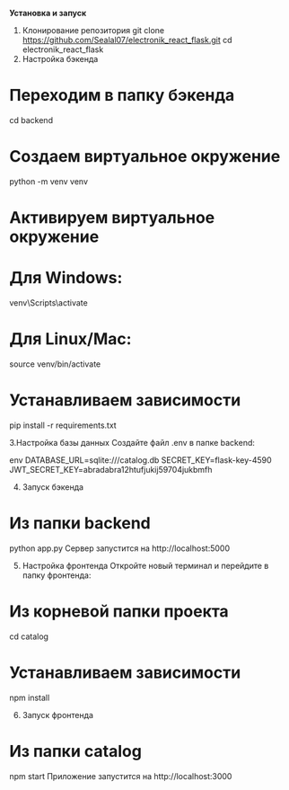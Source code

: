 **Установка и запуск**
1. Клонирование репозитория
git clone https://github.com/Sealal07/electronik_react_flask.git
cd electronik_react_flask
2. Настройка бэкенда 

# Переходим в папку бэкенда
cd backend

# Создаем виртуальное окружение
python -m venv venv

# Активируем виртуальное окружение
# Для Windows:
venv\Scripts\activate
# Для Linux/Mac:
source venv/bin/activate

# Устанавливаем зависимости
pip install -r requirements.txt

3.Настройка базы данных
Создайте файл .env в папке backend:

env
DATABASE_URL=sqlite:///catalog.db
SECRET_KEY=flask-key-4590
JWT_SECRET_KEY=abradabra12htufjukij59704jukbmfh

4. Запуск бэкенда

# Из папки backend
python app.py
Сервер запустится на http://localhost:5000

5. Настройка фронтенда
Откройте новый терминал и перейдите в папку фронтенда:


# Из корневой папки проекта
cd catalog

# Устанавливаем зависимости
npm install


6. Запуск фронтенда

# Из папки catalog
npm start
Приложение запустится на http://localhost:3000

